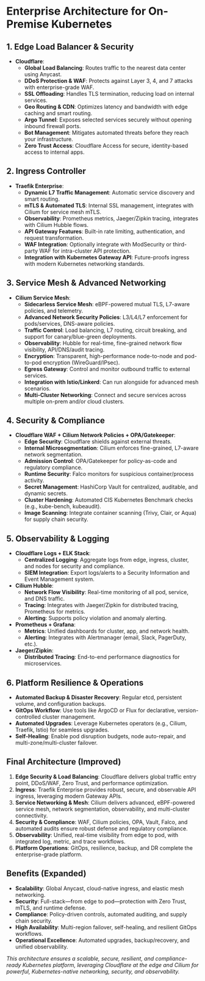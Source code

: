 # Enterprise Architecture for On-Premise Kubernetes

## 1. Edge Load Balancer & Security
- **Cloudflare**:
  - **Global Load Balancing**: Routes traffic to the nearest data center using Anycast.
  - **DDoS Protection & WAF**: Protects against Layer 3, 4, and 7 attacks with enterprise-grade WAF.
  - **SSL Offloading**: Handles TLS termination, reducing load on internal services.
  - **Geo Routing & CDN**: Optimizes latency and bandwidth with edge caching and smart routing.
  - **Argo Tunnel**: Exposes selected services securely without opening inbound firewall ports.
  - **Bot Management**: Mitigates automated threats before they reach your infrastructure.
  - **Zero Trust Access**: Cloudflare Access for secure, identity-based access to internal apps.

## 2. Ingress Controller
- **Traefik Enterprise**:
  - **Dynamic L7 Traffic Management**: Automatic service discovery and smart routing.
  - **mTLS & Automated TLS**: Internal SSL management, integrates with Cilium for service mesh mTLS.
  - **Observability**: Prometheus metrics, Jaeger/Zipkin tracing, integrates with Cilium Hubble flows.
  - **API Gateway Features**: Built-in rate limiting, authentication, and request transformation.
  - **WAF Integration**: Optionally integrate with ModSecurity or third-party WAF for intra-cluster API protection.
  - **Integration with Kubernetes Gateway API**: Future-proofs ingress with modern Kubernetes networking standards.

## 3. Service Mesh & Advanced Networking
- **Cilium Service Mesh**:
  - **Sidecarless Service Mesh**: eBPF-powered mutual TLS, L7-aware policies, and telemetry.
  - **Advanced Network Security Policies**: L3/L4/L7 enforcement for pods/services, DNS-aware policies.
  - **Traffic Control**: Load balancing, L7 routing, circuit breaking, and support for canary/blue-green deployments.
  - **Observability**: Hubble for real-time, fine-grained network flow visibility, API/DNS/audit tracing.
  - **Encryption**: Transparent, high-performance node-to-node and pod-to-pod encryption (WireGuard/IPsec).
  - **Egress Gateway**: Control and monitor outbound traffic to external services.
  - **Integration with Istio/Linkerd**: Can run alongside for advanced mesh scenarios.
  - **Multi-Cluster Networking**: Connect and secure services across multiple on-prem and/or cloud clusters.

## 4. Security & Compliance
- **Cloudflare WAF + Cilium Network Policies + OPA/Gatekeeper**:
  - **Edge Security**: Cloudflare shields against external threats.
  - **Internal Microsegmentation**: Cilium enforces fine-grained, L7-aware network segmentation.
  - **Admission Control**: OPA/Gatekeeper for policy-as-code and regulatory compliance.
  - **Runtime Security**: Falco monitors for suspicious container/process activity.
  - **Secret Management**: HashiCorp Vault for centralized, auditable, and dynamic secrets.
  - **Cluster Hardening**: Automated CIS Kubernetes Benchmark checks (e.g., kube-bench, kubeaudit).
  - **Image Scanning**: Integrate container scanning (Trivy, Clair, or Aqua) for supply chain security.

## 5. Observability & Logging
- **Cloudflare Logs + ELK Stack**:
  - **Centralized Logging**: Aggregate logs from edge, ingress, cluster, and nodes for security and compliance.
  - **SIEM Integration**: Export logs/alerts to a Security Information and Event Management system.
- **Cilium Hubble**:
  - **Network Flow Visibility**: Real-time monitoring of all pod, service, and DNS traffic.
  - **Tracing**: Integrates with Jaeger/Zipkin for distributed tracing, Prometheus for metrics.
  - **Alerting**: Supports policy violation and anomaly alerting.
- **Prometheus + Grafana**:
  - **Metrics**: Unified dashboards for cluster, app, and network health.
  - **Alerting**: Integrates with Alertmanager (email, Slack, PagerDuty, etc.).
- **Jaeger/Zipkin**:
  - **Distributed Tracing**: End-to-end performance diagnostics for microservices.

## 6. Platform Resilience & Operations
- **Automated Backup & Disaster Recovery**: Regular etcd, persistent volume, and configuration backups.
- **GitOps Workflow**: Use tools like ArgoCD or Flux for declarative, version-controlled cluster management.
- **Automated Upgrades**: Leverage Kubernetes operators (e.g., Cilium, Traefik, Istio) for seamless upgrades.
- **Self-Healing**: Enable pod disruption budgets, node auto-repair, and multi-zone/multi-cluster failover.

## Final Architecture (Improved)
1. **Edge Security & Load Balancing**: Cloudflare delivers global traffic entry point, DDoS/WAF, Zero Trust, and performance optimization.
2. **Ingress**: Traefik Enterprise provides robust, secure, and observable API ingress, leveraging modern Gateway APIs.
3. **Service Networking & Mesh**: Cilium delivers advanced, eBPF-powered service mesh, network segmentation, observability, and multi-cluster connectivity.
4. **Security & Compliance**: WAF, Cilium policies, OPA, Vault, Falco, and automated audits ensure robust defense and regulatory compliance.
5. **Observability**: Unified, real-time visibility from edge to pod, with integrated log, metric, and trace workflows.
6. **Platform Operations**: GitOps, resilience, backup, and DR complete the enterprise-grade platform.

## Benefits (Expanded)
- **Scalability**: Global Anycast, cloud-native ingress, and elastic mesh networking.
- **Security**: Full-stack—from edge to pod—protection with Zero Trust, mTLS, and runtime defense.
- **Compliance**: Policy-driven controls, automated auditing, and supply chain security.
- **High Availability**: Multi-region failover, self-healing, and resilient GitOps workflows.
- **Operational Excellence**: Automated upgrades, backup/recovery, and unified observability.

_This architecture ensures a scalable, secure, resilient, and compliance-ready Kubernetes platform, leveraging Cloudflare at the edge and Cilium for powerful, Kubernetes-native networking, security, and observability._
